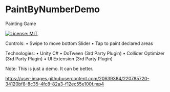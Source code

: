 # PaintByNumberDemo
Painting Game

[![License: MIT](https://img.shields.io/badge/License-MIT-yellow.svg)](https://opensource.org/licenses/MIT)

Controls:
• Swipe to move bottom Slider
• Tap to paint declared areas

Technologies:
• Unity C#
• DoTween (3rd Party Plugin)
• Collider Optimizer (3rd Party Plugin)
• UI Extension (3rd Party Plugin)

Note: This is just a demo. It can be better.

https://user-images.githubusercontent.com/20639384/220785720-34120bf8-8c35-4fc8-82a3-f12ec55e100f.mp4

